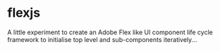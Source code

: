 flexjs
======

A little experiment to create an Adobe Flex like UI component life cycle framework to initialise top level and sub-components iteratively...
